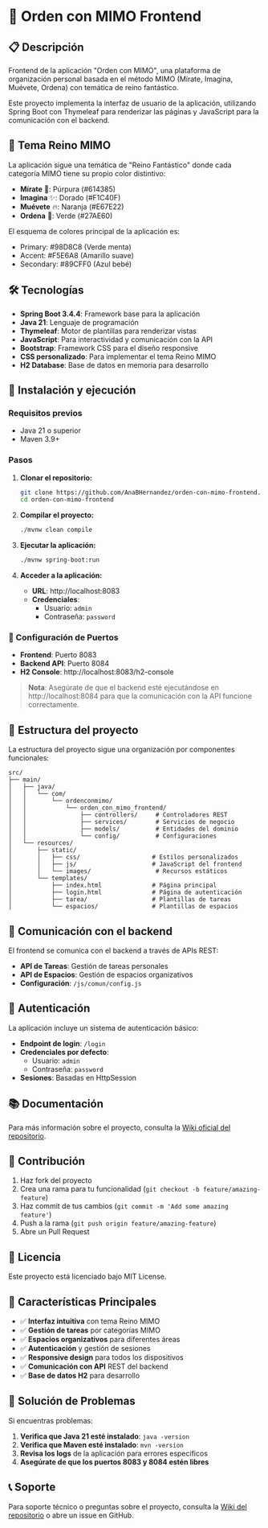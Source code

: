 # 🏰 Orden con MIMO Frontend

## 📋 Descripción
Frontend de la aplicación "Orden con MIMO", una plataforma de organización personal basada en el método MIMO (Mírate, Imagina, Muévete, Ordena) con temática de reino fantástico.

Este proyecto implementa la interfaz de usuario de la aplicación, utilizando Spring Boot con Thymeleaf para renderizar las páginas y JavaScript para la comunicación con el backend.

## 🎨 Tema Reino MIMO
La aplicación sigue una temática de "Reino Fantástico" donde cada categoría MIMO tiene su propio color distintivo:

- **Mírate** 🔮: Púrpura (#614385)
- **Imagina** ✨: Dorado (#F1C40F)
- **Muévete** 🔥: Naranja (#E67E22)
- **Ordena** 🌿: Verde (#27AE60)

El esquema de colores principal de la aplicación es:
- Primary: #98D8C8 (Verde menta)
- Accent: #F5E6A8 (Amarillo suave)
- Secondary: #89CFF0 (Azul bebé)

## 🛠️ Tecnologías
- **Spring Boot 3.4.4**: Framework base para la aplicación
- **Java 21**: Lenguaje de programación
- **Thymeleaf**: Motor de plantillas para renderizar vistas
- **JavaScript**: Para interactividad y comunicación con la API
- **Bootstrap**: Framework CSS para el diseño responsive
- **CSS personalizado**: Para implementar el tema Reino MIMO
- **H2 Database**: Base de datos en memoria para desarrollo

## 🚀 Instalación y ejecución

### Requisitos previos
- Java 21 o superior
- Maven 3.9+

### Pasos
1. **Clonar el repositorio:**
   ```bash
   git clone https://github.com/AnaBHernandez/orden-con-mimo-frontend.git
   cd orden-con-mimo-frontend
   ```

2. **Compilar el proyecto:**
   ```bash
   ./mvnw clean compile
   ```

3. **Ejecutar la aplicación:**
   ```bash
   ./mvnw spring-boot:run
   ```

4. **Acceder a la aplicación:**
   - **URL**: http://localhost:8083
   - **Credenciales**:
     - Usuario: `admin`
     - Contraseña: `password`

### 🔧 Configuración de Puertos
- **Frontend**: Puerto 8083
- **Backend API**: Puerto 8084
- **H2 Console**: http://localhost:8083/h2-console

> **Nota**: Asegúrate de que el backend esté ejecutándose en http://localhost:8084 para que la comunicación con la API funcione correctamente.

## 📂 Estructura del proyecto
La estructura del proyecto sigue una organización por componentes funcionales:

```
src/
├── main/
│   ├── java/
│   │   └── com/
│   │       └── ordenconmimo/
│   │           └── orden_con_mimo_frontend/
│   │               ├── controllers/     # Controladores REST
│   │               ├── services/        # Servicios de negocio
│   │               ├── models/          # Entidades del dominio
│   │               └── config/          # Configuraciones
│   └── resources/
│       ├── static/
│       │   ├── css/                    # Estilos personalizados
│       │   ├── js/                     # JavaScript del frontend
│       │   └── images/                  # Recursos estáticos
│       └── templates/
│           ├── index.html              # Página principal
│           ├── login.html              # Página de autenticación
│           ├── tarea/                  # Plantillas de tareas
│           └── espacios/               # Plantillas de espacios
```

## 🔄 Comunicación con el backend
El frontend se comunica con el backend a través de APIs REST:

- **API de Tareas**: Gestión de tareas personales
- **API de Espacios**: Gestión de espacios organizativos
- **Configuración**: `/js/comun/config.js`

## 🔐 Autenticación
La aplicación incluye un sistema de autenticación básico:

- **Endpoint de login**: `/login`
- **Credenciales por defecto**:
  - Usuario: `admin`
  - Contraseña: `password`
- **Sesiones**: Basadas en HttpSession

## 📚 Documentación
Para más información sobre el proyecto, consulta la [Wiki oficial del repositorio](https://github.com/AnaBHernandez/orden-con-mimo-frontend/wiki).

## 🤝 Contribución
1. Haz fork del proyecto
2. Crea una rama para tu funcionalidad (`git checkout -b feature/amazing-feature`)
3. Haz commit de tus cambios (`git commit -m 'Add some amazing feature'`)
4. Push a la rama (`git push origin feature/amazing-feature`)
5. Abre un Pull Request

## 📜 Licencia
Este proyecto está licenciado bajo MIT License.

## 🎯 Características Principales
- ✅ **Interfaz intuitiva** con tema Reino MIMO
- ✅ **Gestión de tareas** por categorías MIMO
- ✅ **Espacios organizativos** para diferentes áreas
- ✅ **Autenticación** y gestión de sesiones
- ✅ **Responsive design** para todos los dispositivos
- ✅ **Comunicación con API** REST del backend
- ✅ **Base de datos H2** para desarrollo

## 🐛 Solución de Problemas
Si encuentras problemas:

1. **Verifica que Java 21 esté instalado**: `java -version`
2. **Verifica que Maven esté instalado**: `mvn -version`
3. **Revisa los logs** de la aplicación para errores específicos
4. **Asegúrate de que los puertos 8083 y 8084 estén libres**

## 📞 Soporte
Para soporte técnico o preguntas sobre el proyecto, consulta la [Wiki del repositorio](https://github.com/AnaBHernandez/orden-con-mimo-frontend/wiki) o abre un issue en GitHub.
